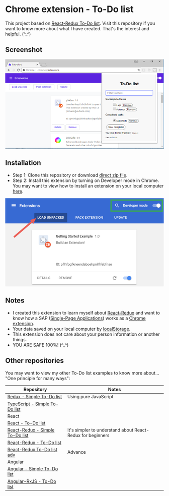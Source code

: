 # Chrome extension - To-Do list
This project based on [React-Redux To-Do list](https://github.com/nguyenkhois/react-redux-todo-list-adv). Visit this repository if you want to know more about what I have created. That's the interest and helpful. (^_^)

## Screenshot
![Screenshoot](images/screenshot.png)

## Installation
* Step 1: Clone this repository or download [direct zip file](assets/chrome-extension-todo-list.zip).
* Step 2: Install this extension by turning on Developer mode in Chrome. You may want to view how to install an extension on your local computer [here](https://developer.chrome.com/extensions/getstarted#unpacked).

![Load extension](images/load_extension.png)

## Notes
* I created this extension to learn myself about [React-Redux](https://redux.js.org/basics/usagewithreact) and want to know how a SAP ([Single-Page Applications](https://en.wikipedia.org/wiki/Single-page_application)) works as a [Chrome extension](https://developer.chrome.com/extensions).
* Your data saved on your local computer by [localStorage](https://developer.mozilla.org/en-US/docs/Web/API/Window/localStorage).
* This extension does not care about your person information or another things.
* YOU ARE SAFE 100%! (^_^)

## Other repositories

You may want to view my other To-Do list examples to know more about... "One principle for many ways":

| Repository | Notes |
|---|---|
|[Redux - Simple To-Do list](https://github.com/nguyenkhois/redux-simple-todo-list)| Using pure JavaScript|
|[TypeScript - Simple To-Do list](https://github.com/nguyenkhois/typescript-simple-todo-list)||
|React|
|[React - To-Do list](https://github.com/nguyenkhois/react-todo-list)||
|[React-Redux - Simple To-Do list](https://github.com/nguyenkhois/react-redux-simple-todo-list)|It's simpler to understand about React-Redux for beginners|
|[React-Redux - To-Do list](https://github.com/nguyenkhois/react-redux-todo-list)||
|[React-Redux To-Do list adv](https://github.com/nguyenkhois/react-redux-todo-list-adv)|Advance|
|Angular|
|[Angular - Simple To-Do list](https://github.com/nguyenkhois/angular-simple-todo-list)||
|[Angular-RxJS - To-Do list](https://github.com/nguyenkhois/angular-rxjs-todo-list)||

